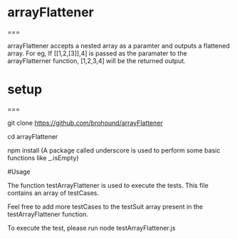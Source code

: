 # arrayFlattener
===

arrayFlattener accepts a nested array as a paramter and outputs a flattened array. For eg,
 If [[1,2,[3]],4] is passed as the paramater to the arrayFlatterner function, [1,2,3,4] will be the returned output. 
 
# setup
===

git clone https://github.com/brohound/arrayFlattener

cd arrayFlattener

npm install (A package called underscore is used to perform some basic functions like _.isEmpty)

#Usage

The function testArrayFlattener is used to execute the tests. This file contains an array of testCases. 

Feel free to add more testCases to the testSuit array present in the testArrayFlattener function. 

To execute the test, please run node testArrayFlattener.js


 
